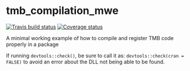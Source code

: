 # tmb_compilation_mwe
 
[![Travis build status](https://travis-ci.com/cgrandin/tmb_compilation_mwe.svg?branch=master)](https://travis-ci.com/cgrandin/tmb_compilation_mwe)
[![Coverage status](https://codecov.io/gh/cgrandin/tmb_compilation_mwe/branch/master/graph/badge.svg)](https://codecov.io/github/cgrandin/tmb_compilation_mwe?branch=master)

A minimal working example of how to compile and register TMB code properly in a package

If running `devtools::check()`, be sure to call it as: `devtools::check(cran = FALSE)`
to avoid an error about the DLL not being able to be found.